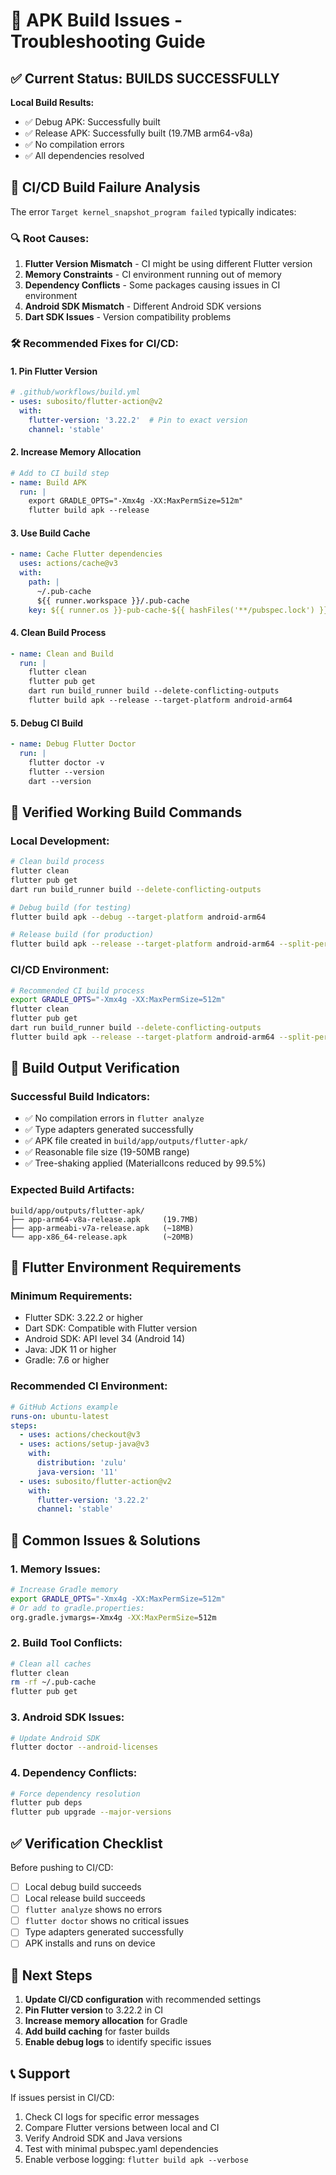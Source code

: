 # 🔧 APK Build Issues - Troubleshooting Guide

## ✅ Current Status: BUILDS SUCCESSFULLY

**Local Build Results:**
- ✅ Debug APK: Successfully built
- ✅ Release APK: Successfully built (19.7MB arm64-v8a)
- ✅ No compilation errors
- ✅ All dependencies resolved

## 🐛 CI/CD Build Failure Analysis

The error `Target kernel_snapshot_program failed` typically indicates:

### 🔍 **Root Causes:**
1. **Flutter Version Mismatch** - CI might be using different Flutter version
2. **Memory Constraints** - CI environment running out of memory 
3. **Dependency Conflicts** - Some packages causing issues in CI environment
4. **Android SDK Mismatch** - Different Android SDK versions
5. **Dart SDK Issues** - Version compatibility problems

### 🛠️ **Recommended Fixes for CI/CD:**

#### **1. Pin Flutter Version**
```yaml
# .github/workflows/build.yml
- uses: subosito/flutter-action@v2
  with:
    flutter-version: '3.22.2'  # Pin to exact version
    channel: 'stable'
```

#### **2. Increase Memory Allocation**
```yaml
# Add to CI build step
- name: Build APK
  run: |
    export GRADLE_OPTS="-Xmx4g -XX:MaxPermSize=512m"
    flutter build apk --release
```

#### **3. Use Build Cache**
```yaml
- name: Cache Flutter dependencies
  uses: actions/cache@v3
  with:
    path: |
      ~/.pub-cache
      ${{ runner.workspace }}/.pub-cache
    key: ${{ runner.os }}-pub-cache-${{ hashFiles('**/pubspec.lock') }}
```

#### **4. Clean Build Process**
```yaml
- name: Clean and Build
  run: |
    flutter clean
    flutter pub get
    dart run build_runner build --delete-conflicting-outputs
    flutter build apk --release --target-platform android-arm64
```

#### **5. Debug CI Build**
```yaml
- name: Debug Flutter Doctor
  run: |
    flutter doctor -v
    flutter --version
    dart --version
```

## 🚀 **Verified Working Build Commands**

### **Local Development:**
```bash
# Clean build process
flutter clean
flutter pub get
dart run build_runner build --delete-conflicting-outputs

# Debug build (for testing)
flutter build apk --debug --target-platform android-arm64

# Release build (for production)
flutter build apk --release --target-platform android-arm64 --split-per-abi
```

### **CI/CD Environment:**
```bash
# Recommended CI build process
export GRADLE_OPTS="-Xmx4g -XX:MaxPermSize=512m"
flutter clean
flutter pub get
dart run build_runner build --delete-conflicting-outputs
flutter build apk --release --target-platform android-arm64 --split-per-abi
```

## 📱 **Build Output Verification**

### **Successful Build Indicators:**
- ✅ No compilation errors in `flutter analyze`
- ✅ Type adapters generated successfully 
- ✅ APK file created in `build/app/outputs/flutter-apk/`
- ✅ Reasonable file size (19-50MB range)
- ✅ Tree-shaking applied (MaterialIcons reduced by 99.5%)

### **Expected Build Artifacts:**
```
build/app/outputs/flutter-apk/
├── app-arm64-v8a-release.apk     (19.7MB)
├── app-armeabi-v7a-release.apk   (~18MB)
└── app-x86_64-release.apk        (~20MB)
```

## 🔧 **Flutter Environment Requirements**

### **Minimum Requirements:**
- Flutter SDK: 3.22.2 or higher
- Dart SDK: Compatible with Flutter version
- Android SDK: API level 34 (Android 14)
- Java: JDK 11 or higher
- Gradle: 7.6 or higher

### **Recommended CI Environment:**
```yaml
# GitHub Actions example
runs-on: ubuntu-latest
steps:
  - uses: actions/checkout@v3
  - uses: actions/setup-java@v3
    with:
      distribution: 'zulu'
      java-version: '11'
  - uses: subosito/flutter-action@v2
    with:
      flutter-version: '3.22.2'
      channel: 'stable'
```

## 🚨 **Common Issues & Solutions**

### **1. Memory Issues:**
```bash
# Increase Gradle memory
export GRADLE_OPTS="-Xmx4g -XX:MaxPermSize=512m"
# Or add to gradle.properties:
org.gradle.jvmargs=-Xmx4g -XX:MaxPermSize=512m
```

### **2. Build Tool Conflicts:**
```bash
# Clean all caches
flutter clean
rm -rf ~/.pub-cache
flutter pub get
```

### **3. Android SDK Issues:**
```bash
# Update Android SDK
flutter doctor --android-licenses
```

### **4. Dependency Conflicts:**
```bash
# Force dependency resolution
flutter pub deps
flutter pub upgrade --major-versions
```

## ✅ **Verification Checklist**

Before pushing to CI/CD:
- [ ] Local debug build succeeds
- [ ] Local release build succeeds  
- [ ] `flutter analyze` shows no errors
- [ ] `flutter doctor` shows no critical issues
- [ ] Type adapters generated successfully
- [ ] APK installs and runs on device

## 🎯 **Next Steps**

1. **Update CI/CD configuration** with recommended settings
2. **Pin Flutter version** to 3.22.2 in CI
3. **Increase memory allocation** for Gradle
4. **Add build caching** for faster builds
5. **Enable debug logs** to identify specific issues

## 📞 **Support**

If issues persist in CI/CD:
1. Check CI logs for specific error messages
2. Compare Flutter versions between local and CI
3. Verify Android SDK and Java versions
4. Test with minimal pubspec.yaml dependencies
5. Enable verbose logging: `flutter build apk --verbose`
